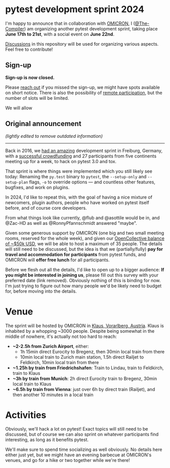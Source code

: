 # pytest development sprint 2024

I'm happy to announce that in collaboration with [OMICRON](https://www.omicronenergy.com/en/), I ([@The-Compiler](https://github.com/the-compiler)) am organizing another pytest development sprint, taking place **June 17th to 21st**, with a social event on **June 22nd**.

[Discussions](https://github.com/pytest-dev/sprint/discussions) in this repository will be used for organizing various aspects. Feel free to contribute!

## Sign-up

**Sign-up is now closed.**

Please [reach out](https://github.com/the-compiler) if you missed the sign-up, we might have spots available on short notice. There is also the possibility of [remote participation](https://github.com/pytest-dev/sprint/discussions/8), but the number of slots will be limited.

We will allow 

## Original announcement

*(lightly edited to remove outdated information)*

---

Back in 2016, we [had an amazing](https://blog.pytest.org/2016/pytest-development-sprint/) development sprint in Freiburg, Germany, with a [successful crowdfunding](https://www.indiegogo.com/projects/python-testing-sprint-mid-2016#/) and 27 participants from five continents meeting up for a week, to hack on pytest 3.0 and tox.

That sprint is where things were implemented which you still likely see today: Renaming the `py.test` binary to `pytest`, the `--setup-only` and `--setup-plan` flags, `-o` to override options — and countless other features, bugfixes, and work on plugins.

In 2024, I'd like to repeat this, with the goal of having a nice mixture of newcomers, plugin authors, people who have worked on pytest itself before, and of course core developers.

From what things look like currently, @flub and @asottile would be in, and @Zac-HD as well as @RonnyPfannschmidt answered "maybe".

Given some generous support by OMICRON (one big and two small meeting rooms, reserved for the whole week), and given our [OpenCollective balance of ~$50k USD](https://opencollective.com/pytest), we will be able to host a maximum of 35 people. The details will still need to be discussed, but the idea is that we (partially/fully) **pay for travel and accommodation for participants** from pytest funds, and OMICRON will **offer free lunch** for all participants.

Before we flesh out all the details, I'd like to open up to a bigger audience: **If you might be interested in joining us**, please fill out this survey with your preferred date (link removed). Obviously nothing of this is binding for now. I'm just trying to figure out how many people we'd be likely need to budget for, before moving into the details.

# Venue

The sprint will be hosted by OMICRON in [Klaus, Vorarlberg, Austria](https://www.openstreetmap.org/#map=15/47.3075/9.6207). Klaus is inhabited by a whopping ~3000 people. Despite being somewhat in the middle of nowhere, it's actually not too hard to reach:

- **~2-2.5h from Zurich Airport**, either:
  - 1h 15min direct Eurocity to Bregenz, then 30min local train from there
  - 10min local train to Zurich main station, 1.5h direct Railjet to Feldkirch, 10min local train from there
- **~1.25h by train from Friedrichshafen**: Train to Lindau, train to Feldkirch, train to Klaus
- **~3h by train from Munich**: 2h direct Eurocity train to Bregenz, 30min local train to Klaus
- **~6.5h by train from Vienna**: just over 6h by direct train (Railjet), and then another 10 minutes in a local train

# Activities

Obviously, we'll hack a lot on pytest! Exact topics will still need to be discussed, but of course we can also sprint on whatever participants  find interesting, as long as it benefits pytest.

We'll make sure to spend time socializing as well obviously. No details here either just yet, but we might have an evening barbecue at OMICRON's venues, and go for a hike or two together while we're there!
